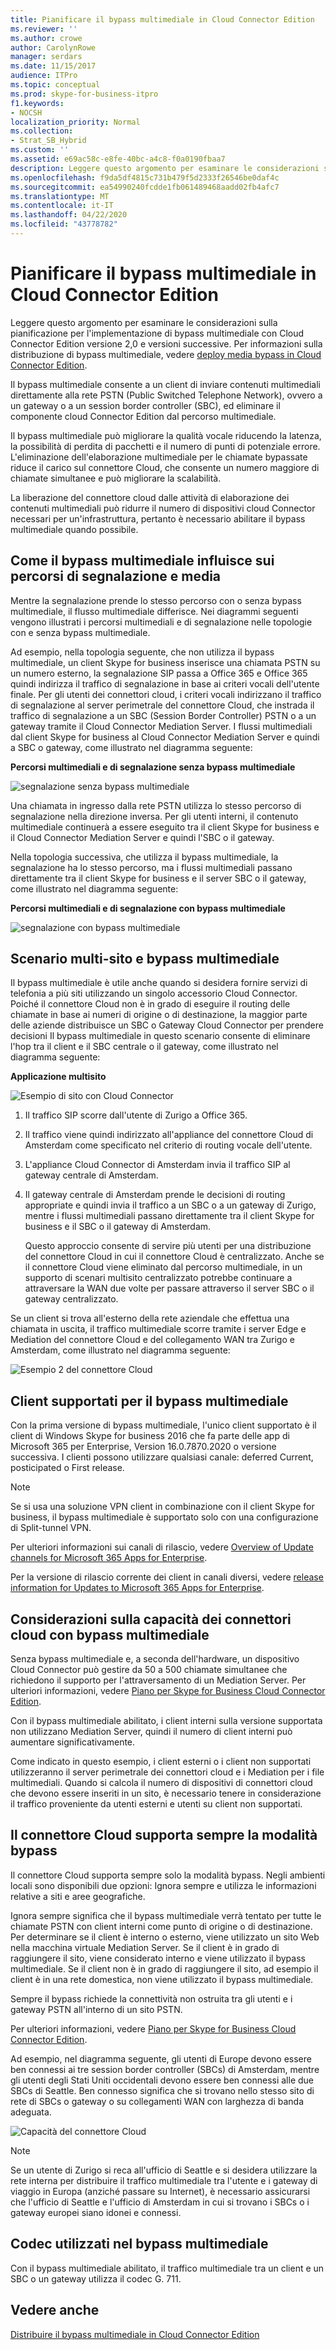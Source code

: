 ```yaml
---
title: Pianificare il bypass multimediale in Cloud Connector Edition
ms.reviewer: ''
ms.author: crowe
author: CarolynRowe
manager: serdars
ms.date: 11/15/2017
audience: ITPro
ms.topic: conceptual
ms.prod: skype-for-business-itpro
f1.keywords:
- NOCSH
localization_priority: Normal
ms.collection:
- Strat_SB_Hybrid
ms.custom: ''
ms.assetid: e69ac58c-e8fe-40bc-a4c8-f0a0190fbaa7
description: Leggere questo argomento per esaminare le considerazioni sulla pianificazione per l'implementazione di bypass multimediale con Cloud Connector Edition versione 2,0 e versioni successive. Per informazioni sulla distribuzione di bypass multimediale, vedere Deploy media bypass in Cloud Connector Edition.
ms.openlocfilehash: f9da5df4815c731b479f5d2333f26546be0daf4c
ms.sourcegitcommit: ea54990240fcdde1fb061489468aadd02fb4afc7
ms.translationtype: MT
ms.contentlocale: it-IT
ms.lasthandoff: 04/22/2020
ms.locfileid: "43778782"
---
```

# <a name="plan-for-media-bypass-in-cloud-connector-edition"></a>Pianificare il bypass multimediale in Cloud Connector Edition
 
Leggere questo argomento per esaminare le considerazioni sulla pianificazione per l'implementazione di bypass multimediale con Cloud Connector Edition versione 2,0 e versioni successive. Per informazioni sulla distribuzione di bypass multimediale, vedere [deploy media bypass in Cloud Connector Edition](deploy-media-bypass-in-cloud-connector.md).
  
Il bypass multimediale consente a un client di inviare contenuti multimediali direttamente alla rete PSTN (Public Switched Telephone Network), ovvero a un gateway o a un session border controller (SBC), ed eliminare il componente cloud Connector Edition dal percorso multimediale.
  
Il bypass multimediale può migliorare la qualità vocale riducendo la latenza, la possibilità di perdita di pacchetti e il numero di punti di potenziale errore. L'eliminazione dell'elaborazione multimediale per le chiamate bypassate riduce il carico sul connettore Cloud, che consente un numero maggiore di chiamate simultanee e può migliorare la scalabilità. 
  
 La liberazione del connettore cloud dalle attività di elaborazione dei contenuti multimediali può ridurre il numero di dispositivi cloud Connector necessari per un'infrastruttura, pertanto è necessario abilitare il bypass multimediale quando possibile.
  
## <a name="how-media-bypass-affects-media-and-signaling-pathways"></a>Come il bypass multimediale influisce sui percorsi di segnalazione e media

Mentre la segnalazione prende lo stesso percorso con o senza bypass multimediale, il flusso multimediale differisce. Nei diagrammi seguenti vengono illustrati i percorsi multimediali e di segnalazione nelle topologie con e senza bypass multimediale. 
  
Ad esempio, nella topologia seguente, che non utilizza il bypass multimediale, un client Skype for business inserisce una chiamata PSTN su un numero esterno, la segnalazione SIP passa a Office 365 e Office 365 quindi indirizza il traffico di segnalazione in base ai criteri vocali dell'utente finale. Per gli utenti dei connettori cloud, i criteri vocali indirizzano il traffico di segnalazione al server perimetrale del connettore Cloud, che instrada il traffico di segnalazione a un SBC (Session Border Controller) PSTN o a un gateway tramite il Cloud Connector Mediation Server. I flussi multimediali dal client Skype for business al Cloud Connector Mediation Server e quindi a SBC o gateway, come illustrato nel diagramma seguente:
  
**Percorsi multimediali e di segnalazione senza bypass multimediale**

![segnalazione senza bypass multimediale](../../media/5cd7e3bf-2565-4bd9-ad5a-f03e13c01060.png)
  
Una chiamata in ingresso dalla rete PSTN utilizza lo stesso percorso di segnalazione nella direzione inversa. Per gli utenti interni, il contenuto multimediale continuerà a essere eseguito tra il client Skype for business e il Cloud Connector Mediation Server e quindi l'SBC o il gateway.
  
Nella topologia successiva, che utilizza il bypass multimediale, la segnalazione ha lo stesso percorso, ma i flussi multimediali passano direttamente tra il client Skype for business e il server SBC o il gateway, come illustrato nel diagramma seguente:
  
**Percorsi multimediali e di segnalazione con bypass multimediale**

![segnalazione con bypass multimediale](../../media/60400c38-4921-4964-89f2-5e53b68fb497.png)
  
## <a name="multi-site-scenario-and-media-bypass"></a>Scenario multi-sito e bypass multimediale

Il bypass multimediale è utile anche quando si desidera fornire servizi di telefonia a più siti utilizzando un singolo accessorio Cloud Connector. Poiché il connettore Cloud non è in grado di eseguire il routing delle chiamate in base ai numeri di origine o di destinazione, la maggior parte delle aziende distribuisce un SBC o Gateway Cloud Connector per prendere decisioni Il bypass multimediale in questo scenario consente di eliminare l'hop tra il client e il SBC centrale o il gateway, come illustrato nel diagramma seguente:
  
**Applicazione multisito**

![Esempio di sito con Cloud Connector](../../media/ace8dc3c-1082-46a2-b8b4-98cbf678620e.png)
  
1. Il traffico SIP scorre dall'utente di Zurigo a Office 365.
    
2. Il traffico viene quindi indirizzato all'appliance del connettore Cloud di Amsterdam come specificato nel criterio di routing vocale dell'utente.
    
3. L'appliance Cloud Connector di Amsterdam invia il traffico SIP al gateway centrale di Amsterdam.
    
4. Il gateway centrale di Amsterdam prende le decisioni di routing appropriate e quindi invia il traffico a un SBC o a un gateway di Zurigo, mentre i flussi multimediali passano direttamente tra il client Skype for business e il SBC o il gateway di Amsterdam.
    
   Questo approccio consente di servire più utenti per una distribuzione del connettore Cloud in cui il connettore Cloud è centralizzato. Anche se il connettore Cloud viene eliminato dal percorso multimediale, in un supporto di scenari multisito centralizzato potrebbe continuare a attraversare la WAN due volte per passare attraverso il server SBC o il gateway centralizzato.
  
Se un client si trova all'esterno della rete aziendale che effettua una chiamata in uscita, il traffico multimediale scorre tramite i server Edge e Mediation del connettore Cloud e del collegamento WAN tra Zurigo e Amsterdam, come illustrato nel diagramma seguente:
  
![Esempio 2 del connettore Cloud](../../media/ef95839c-4552-440e-9698-7615707a1b50.png)
  
## <a name="supported-clients-for-media-bypass"></a>Client supportati per il bypass multimediale

Con la prima versione di bypass multimediale, l'unico client supportato è il client di Windows Skype for business 2016 che fa parte delle app di Microsoft 365 per Enterprise, Version 16.0.7870.2020 o versione successiva. I clienti possono utilizzare qualsiasi canale: deferred Current, posticipated o First release. 
  
> [!NOTE]
> Se si usa una soluzione VPN client in combinazione con il client Skype for business, il bypass multimediale è supportato solo con una configurazione di Split-tunnel VPN. 
  
Per ulteriori informazioni sui canali di rilascio, vedere [Overview of Update channels for Microsoft 365 Apps for Enterprise](https://support.office.com/article/Overview-of-update-channels-for-Office-365-ProPlus-9ccf0f13-28ff-4975-9bd2-7e4ea2fefef4?ui=en-US&amp;rs=en-US&amp;ad=US).
  
Per la versione di rilascio corrente dei client in canali diversi, vedere [release information for Updates to Microsoft 365 Apps for Enterprise](https://docs.microsoft.com/officeupdates/release-notes-office365-proplus). 
  
## <a name="cloud-connector-capacity-considerations-with-media-bypass"></a>Considerazioni sulla capacità dei connettori cloud con bypass multimediale

Senza bypass multimediale e, a seconda dell'hardware, un dispositivo Cloud Connector può gestire da 50 a 500 chiamate simultanee che richiedono il supporto per l'attraversamento di un Mediation Server. Per ulteriori informazioni, vedere [Piano per Skype for Business Cloud Connector Edition](https://technet.microsoft.com/library/mt605227.aspx). 
  
Con il bypass multimediale abilitato, i client interni sulla versione supportata non utilizzano Mediation Server, quindi il numero di client interni può aumentare significativamente. 
  
Come indicato in questo esempio, i client esterni o i client non supportati utilizzeranno il server perimetrale dei connettori cloud e i Mediation per i file multimediali. Quando si calcola il numero di dispositivi di connettori cloud che devono essere inseriti in un sito, è necessario tenere in considerazione il traffico proveniente da utenti esterni e utenti su client non supportati.
  
## <a name="cloud-connector-supports-always-bypass-mode"></a>Il connettore Cloud supporta sempre la modalità bypass

Il connettore Cloud supporta sempre solo la modalità bypass. Negli ambienti locali sono disponibili due opzioni: Ignora sempre e utilizza le informazioni relative a siti e aree geografiche.
  
Ignora sempre significa che il bypass multimediale verrà tentato per tutte le chiamate PSTN con client interni come punto di origine o di destinazione. Per determinare se il client è interno o esterno, viene utilizzato un sito Web nella macchina virtuale Mediation Server. Se il client è in grado di raggiungere il sito, viene considerato interno e viene utilizzato il bypass multimediale. Se il client non è in grado di raggiungere il sito, ad esempio il client è in una rete domestica, non viene utilizzato il bypass multimediale. 
  
Sempre il bypass richiede la connettività non ostruita tra gli utenti e i gateway PSTN all'interno di un sito PSTN. 
  
Per ulteriori informazioni, vedere [Piano per Skype for Business Cloud Connector Edition](https://technet.microsoft.com/library/mt605227.aspx). 
  
Ad esempio, nel diagramma seguente, gli utenti di Europe devono essere ben connessi ai tre session border controller (SBCs) di Amsterdam, mentre gli utenti degli Stati Uniti occidentali devono essere ben connessi alle due SBCs di Seattle. Ben connesso significa che si trovano nello stesso sito di rete di SBCs o gateway o su collegamenti WAN con larghezza di banda adeguata.
  
![Capacità del connettore Cloud](../../media/efb2269b-d44f-474e-aea8-c5158e729cfe.png)
  
> [!NOTE]
> Se un utente di Zurigo si reca all'ufficio di Seattle e si desidera utilizzare la rete interna per distribuire il traffico multimediale tra l'utente e i gateway di viaggio in Europa (anziché passare su Internet), è necessario assicurarsi che l'ufficio di Seattle e l'ufficio di Amsterdam in cui si trovano i SBCs o i gateway europei siano idonei e connessi. 
  
## <a name="codecs-used-in-media-bypass"></a>Codec utilizzati nel bypass multimediale

Con il bypass multimediale abilitato, il traffico multimediale tra un client e un SBC o un gateway utilizza il codec G. 711. 
  
## <a name="see-also"></a>Vedere anche

[Distribuire il bypass multimediale in Cloud Connector Edition](deploy-media-bypass-in-cloud-connector.md)
